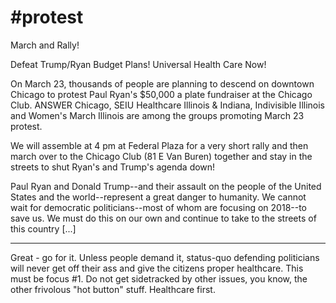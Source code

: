 # #protest

March and Rally!

Defeat Trump/Ryan Budget Plans! Universal Health Care Now!

On March 23, thousands of people are planning to descend on downtown Chicago to protest Paul Ryan's $50,000 a plate fundraiser at the Chicago Club. ANSWER Chicago, SEIU Healthcare Illinois & Indiana, Indivisible Illinois and Women's March Illinois are among the groups promoting March 23 protest.

We will assemble at 4 pm at Federal Plaza for a very short rally and then march over to the Chicago Club (81 E Van Buren) together and stay in the streets to shut Ryan's and Trump's agenda down!

Paul Ryan and Donald Trump--and their assault on the people of the United States and the world--represent a great danger to humanity. We cannot wait for democratic politicians--most of whom are focusing on 2018--to save us. We must do this on our own and continue to take to the streets of this country [...]

---

Great - go for it. Unless people demand it, status-quo defending
politicians will never get off their ass and give the citizens proper
healthcare. This must be focus #1. Do not get sidetracked by other
issues, you know, the other frivolous "hot button" stuff. Healthcare
first.















